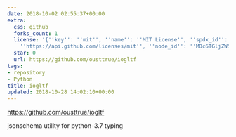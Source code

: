 ```yaml
---
date: 2018-10-02 02:55:37+00:00
extra:
  css: github
  forks_count: 1
  license: '{''key'': ''mit'', ''name'': ''MIT License'', ''spdx_id'': ''MIT'', ''url'':
    ''https://api.github.com/licenses/mit'', ''node_id'': ''MDc6TGljZW5zZTEz''}'
  star: 0
  url: https://github.com/ousttrue/iogltf
tags:
- repository
- Python
title: iogltf
updated: 2018-10-28 14:02:10+00:00
---
```


<https://github.com/ousttrue/iogltf>

jsonschema utility for python-3.7 typing
